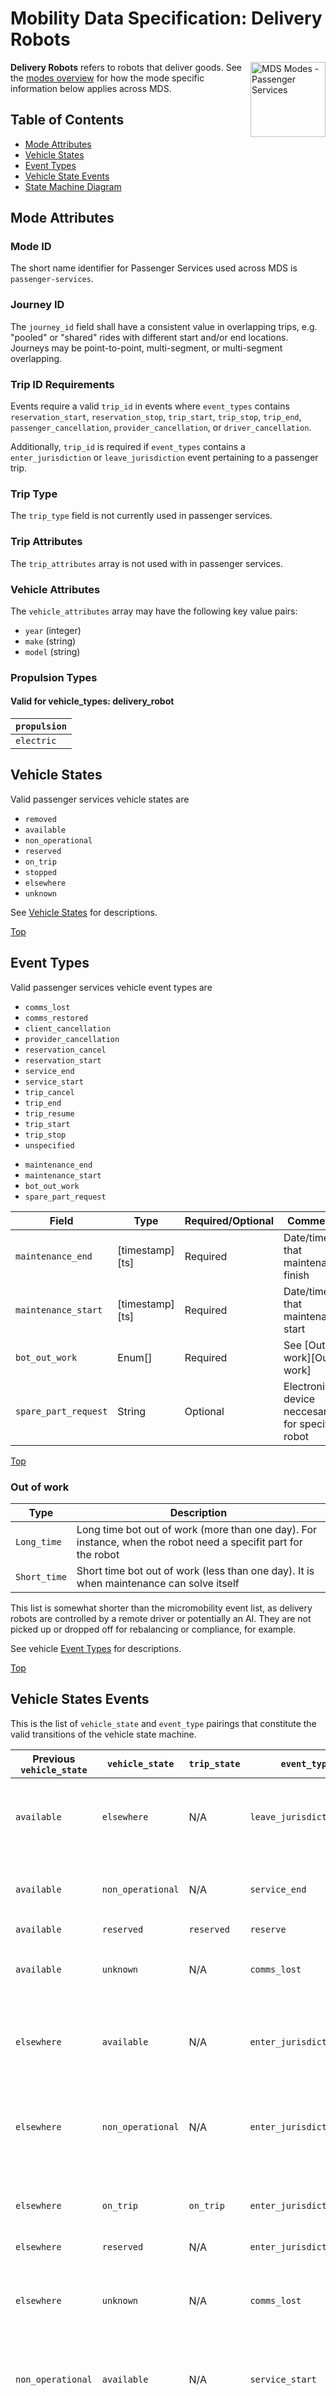 # Mobility Data Specification: **Delivery Robots**

<img src="https://i.imgur.com/plW2Hon.png" width="120" align="right" alt="MDS Modes - Passenger Services" border="0">

**Delivery Robots** refers to robots that deliver goods.
See the [modes overview](/modes) for how the mode specific information below applies across MDS.

## Table of Contents

- [Mode Attributes](#mode-attributes)
- [Vehicle States](#vehicle-states)
- [Event Types](#event-types)
- [Vehicle State Events](#vehicle-states-events)
- [State Machine Diagram](#state-machine-diagram)

## Mode Attributes

### Mode ID

The short name identifier for Passenger Services used across MDS is `passenger-services`.

### Journey ID

The `journey_id` field shall have a consistent value in overlapping trips, e.g. "pooled" or "shared" rides with different start and/or end locations. Journeys may be point-to-point, multi-segment, or multi-segment overlapping.

### Trip ID Requirements

Events require a valid `trip_id` in events where `event_types` contains `reservation_start`, `reservation_stop`, `trip_start`, `trip_stop`, `trip_end`, `passenger_cancellation`, `provider_cancellation`, or `driver_cancellation`. 

Additionally, `trip_id` is required if `event_types` contains a `enter_jurisdiction` or `leave_jurisdiction` event pertaining to a passenger trip. 

### Trip Type

The `trip_type` field is not currently used in passenger services.

### Trip Attributes

The `trip_attributes` array is not used with in passenger services.

### Vehicle Attributes

The `vehicle_attributes` array may have the following key value pairs:

- `year` (integer)
- `make` (string)
- `model` (string)

### Propulsion Types

#### Valid for vehicle_types: delivery_robot

| `propulsion`      |
| ----------------- |
| `electric`        |

## Vehicle States

Valid passenger services vehicle states are 

- `removed`
- `available` 
- `non_operational` 
- `reserved` 
- `on_trip` 
- `stopped`
- `elsewhere` 
- `unknown`  

See [Vehicle States][vehicle-states] for descriptions.

[Top][toc]

## Event Types

Valid passenger services vehicle event types are 

- `comms_lost`
- `comms_restored`
- `client_cancellation`
- `provider_cancellation`
- `reservation_cancel`
- `reservation_start`
- `service_end`
- `service_start`
- `trip_cancel`
- `trip_end`
- `trip_resume`
- `trip_start`
- `trip_stop`
- `unspecified`

[//]: <> (Add by JCTR)

- `maintenance_end`
- `maintenance_start`
- `bot_out_work`
- `spare_part_request`

| Field | Type    | Required/Optional | Comments |
| ----- | -------- | ----------------- | ----- |
| `maintenance_end` | [timestamp][ts] | Required | Date/time that maintenance finish |
| `maintenance_start`| [timestamp][ts] | Required | Date/time that maintenance start |
| `bot_out_work` | Enum[] | Required | See [Out of work][Out of work] |
| `spare_part_request` | String | Optional | Electronic device neccesary for specific robot |

[Top][toc]

### Out of work 
| Type | Description |
| ---- | ------------|
| `Long_time` | Long time bot out of work (more than one day). For instance, when the robot need a specifit part for the robot  |
| `Short_time` | Short time bot out of work (less than one day). It is when maintenance can solve itself |

[//]: <> (FINISH Add by JCTR)


This list is somewhat shorter than the micromobility event list, as delivery robots are controlled by a remote driver or potentially an AI. They are not picked up or dropped off for rebalancing or compliance, for example.

See vehicle [Event Types][vehicle-events] for descriptions.

[Top][toc]

## Vehicle States Events

This is the list of `vehicle_state` and `event_type` pairings that constitute the valid transitions of the vehicle state machine.

| **Previous** `vehicle_state` | `vehicle_state`   | `trip_state` | `event_type`             | Description                                                                                                      |
|------------------------------|-------------------|--------------|--------------------------|------------------------------------------------------------------------------------------------------------------|
| `available`                  | `elsewhere`       | N/A          | `leave_jurisdiction`     | The vehicle has left jurisdictional boundaries while available for-hire                                          |
| `available`                  | `non_operational` | N/A          | `service_end`            | The vehicle has went out of service (is unavailable for-hire)                                                    |
| `available`                  | `reserved`        | `reserved`   | `reserve`                | |
| `available`                  | `unknown`         | N/A          | `comms_lost`             | The vehicle has went out of comms while available for-use                                                        |
| `elsewhere`                  | `available`       | N/A          | `enter_jurisdiction`     | The vehicle has entered jurisdictional boundaries while available for-hire                                       |
| `elsewhere`                  | `non_operational` | N/A          | `enter_jurisdiction`     | The vehicle has entered jurisdictional boundaries while not operating commercially                               |
| `elsewhere`                  | `on_trip`         | `on_trip`    | `enter_jurisdiction`     | The vehicle has entered jurisdictional boundaries while on a trip                                                |
| `elsewhere`                  | `reserved`        | N/A          | `enter_jurisdiction`     | |
| `elsewhere`                  | `unknown`         | N/A          | `comms_lost`             | The vehicle has went out of comms while outside of jurisdictional boundaries                                     |
| `non_operational`            | `available`       | N/A          | `service_start`          | The vehicle has went into service (is available for-hire)                                                        |
| `non_operational`            | `elsewhere`       | N/A          | `leave_jurisdiction`     | The vehicle has left jurisdictional boundaries while not operating commercially                                  |
| `non_operational`            | `removed`         | N/A          | `decommissioned`         | The vehicle has been removed from the Provider's fleet                                                           |
| `non_operational`            | `removed`         | N/A          | `maintenance_start`      | The vehicle has entered the depot for maintenance                                                                |
| `non_operational`            | `unknown`         | N/A          | `comms_lost`             | The vehicle has went out of comms while not operating commercially                                               |
| `on_trip`                    | `elsewhere`       | N/A          | `leave_jurisdiction`     | The vehicle has left jurisdictional boundaries while on a trip                                                   |
| `on_trip`                    | `stopped`         | `stopped`    | `trip_stop`              | The vehicle has stopped while on a trip                                                                          |
| `on_trip`                    | `unknown`         | N/A          | `comms_lost`             | The vehicle has gone out of comms while on a trip                                                                |
| `removed`                    | `non_operational` | N/A          | `maintenance_end`        | The vehicle has left the depot                                                                                   |
| `removed`                    | `non_operational` | N/A          | `recommissioned`         | The vehicle has been re-added to the Provider's fleet after being previously `decommissioned`                    |
| `removed`                    | `unknown`         | N/A          | `comms_lost`             | The vehicle has gone out of comms while removed                                                                  |
| `reserved`                   | `available`       | N/A          | `driver_cancellation`    | The driver has canceled the reservation                                                                         |
| `reserved`                   | `available`       | N/A          | `passenger_cancellation` | The passenger has canceled the reservation                                                                      |
| `reserved`                   | `available`       | N/A          | `provider_cancellation` | The provider has canceled the reservation                                                                      |
| `reserved`                   | `elsewhere`       | N/A          | `leave_jurisdiction`     | The vehicle has left the jurisdiction while in a reservation                                                     |
| `reserved`                   | `stopped`         | `stopped`    | `reserve_stop`           | The vehicle has stopped to pick up the passenger                                                                 |
| `reserved`                   | `unknown`         | N/A          | `comms_lost`             | |
| `stopped`                    | `available`       | N/A          | `driver_cancellation`    | The driver has canceled the trip while either waiting for the passenger, or dropping them off                   |
| `stopped`                    | `available`       | N/A          | `customer_cancellation` |  |
| `stopped`                    | `available`       | N/A          | `provider_cancellation` | The provider has canceled the trip while the vehicle is waiting for a passenger, or dropping them off |
| `stopped`                    | `available`       | N/A          | `trip_end`               | The trip has been successfully completed                                                                         |
| `stopped`                    | `on_trip`         | `on_trip`    | `trip_resume`            | Resume a trip that was previously stopped |
| `stopped`                    | `on_trip`         | `on_trip`    | `trip_start`             | Start a trip                                                                                                     |
| `stopped`                    | `unknown`         | N/A          | `comms_lost`             | The vehicle has went out of comms while stopped                                                                  |
| `unknown`                    | `available`       | N/A          | `comms_restored`         | The vehicle has come back into comms while available for-hire                                                    |
| `unknown`                    | `elsewhere`       | N/A          | `comms_restored`         | The vehicle has come back into comms while outside of jurisdictional boundaries                                  |
| `unknown`                    | `non_operational` | N/A          | `comms_restored`         | The vehicle has come back into comms while not operating commercially                                            |
| `unknown`                    | `on_trip`         | `on_trip`    | `comms_restored`         | The vehicle has come back into comms while on a trip                                                             |
| `unknown`                    | `removed`         | N/A          | `comms_restored`         | The vehicle has come back into comms while removed                                                               |
| `unknown`                    | `reserved`        | `reserved`   | `comms_restored`         | The vehicle has come back into comms while reserved by a passenger                                               |
| `unknown`                    | `stopped`         | `stopped`    | `comms_restored`         | The vehicle has come back into comms while stopped                                                               |
|`offline`|`stopped`|`on_trip`|`trip_start`|The vehicle has come offline while was on trip start|
|`offline`|`stopped`|`on_trip`|`trip_end`|The vehicle has come offline while was on trip end|
|`offline`|`stopped`|`reserved`|`reserve`|The vehicle has come offline while was reserved|
|`offline`|`stopped`|`stopped`|`wait_order`|The vehicle has come offline while was waiting order|




### State Machine Diagram

The *Passenger Services State Machine Diagram* shows how the `vehicle_state` and `event_type` relate to each other and how taxi vehicles can transition between states. See this [text-editable EPS](https://drive.google.com/file/d/1WusVpFK1Vm7HSJgNcA_10T74TEzuCpTB/view?usp=sharing) for the source file.

![Passenger Services State Machine Diagram](passenger-services-state-machine-diagram.svg)

#### Passenger Services State Notes

When there is only one trip ongoing, `trip_state == vehicle_state`

In cases where there are multiple trips ongoing, please follow the trip state model pseudocode for determining what the vehicle state should be:
```
t = all on-going trips for vehicle
v = vehicle state

if t.any(state == ‘stopped’):
v = ‘stopped’ 
else:
if t.any(state == ‘on_trip’):      
v = ‘on_trip’
else:
if t.any(state == ‘reserved’):
    v = ‘reserved’
```
`trip_state` mappings should be the same as in the table above.

[Top][toc]

---

[Modes Overview][modes]

---

[MDS Home][home]

[home]: /README.md
[modes]: /modes/README.md
[toc]: #table-of-contents
[vehicle-states]: /modes/vehicle_states.md
[vehicle-events]: /modes/event_types.md
